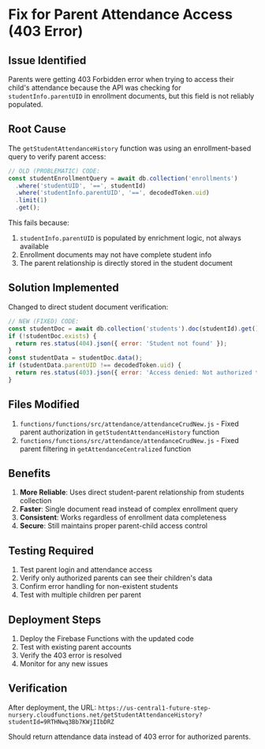 # Fix for Parent Attendance Access (403 Error)

## Issue Identified
Parents were getting 403 Forbidden error when trying to access their child's attendance because the API was checking for `studentInfo.parentUID` in enrollment documents, but this field is not reliably populated.

## Root Cause
The `getStudentAttendanceHistory` function was using an enrollment-based query to verify parent access:
```javascript
// OLD (PROBLEMATIC) CODE:
const studentEnrollmentQuery = await db.collection('enrollments')
  .where('studentUID', '==', studentId)
  .where('studentInfo.parentUID', '==', decodedToken.uid)
  .limit(1)
  .get();
```

This fails because:
1. `studentInfo.parentUID` is populated by enrichment logic, not always available
2. Enrollment documents may not have complete student info
3. The parent relationship is directly stored in the student document

## Solution Implemented
Changed to direct student document verification:
```javascript
// NEW (FIXED) CODE:
const studentDoc = await db.collection('students').doc(studentId).get();
if (!studentDoc.exists) {
  return res.status(404).json({ error: 'Student not found' });
}
const studentData = studentDoc.data();
if (studentData.parentUID !== decodedToken.uid) {
  return res.status(403).json({ error: 'Access denied: Not authorized to view this student\'s attendance' });
}
```

## Files Modified
1. `functions/functions/src/attendance/attendanceCrudNew.js` - Fixed parent authorization in `getStudentAttendanceHistory` function
2. `functions/functions/src/attendance/attendanceCrudNew.js` - Fixed parent filtering in `getAttendanceCentralized` function

## Benefits
1. **More Reliable**: Uses direct student-parent relationship from students collection
2. **Faster**: Single document read instead of complex enrollment query
3. **Consistent**: Works regardless of enrollment data completeness
4. **Secure**: Still maintains proper parent-child access control

## Testing Required
1. Test parent login and attendance access
2. Verify only authorized parents can see their children's data
3. Confirm error handling for non-existent students
4. Test with multiple children per parent

## Deployment Steps
1. Deploy the Firebase Functions with the updated code
2. Test with existing parent accounts
3. Verify the 403 error is resolved
4. Monitor for any new issues

## Verification
After deployment, the URL:
`https://us-central1-future-step-nursery.cloudfunctions.net/getStudentAttendanceHistory?studentId=9RTHNwq3Bb7KWjIIbDRZ`

Should return attendance data instead of 403 error for authorized parents.

